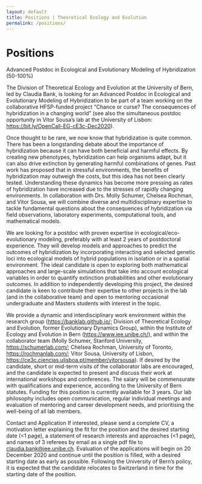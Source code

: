 ```yaml
---
layout: default
title: Positions | Theoretical Ecology and Evolution
permalink: /positions/
---
```


# Positions

Advanced Postdoc in Ecological and Evolutionary Modeling of Hybridization (50-100%)
 
The Division of Theoretical Ecology and Evolution at the University of Bern, led by Claudia Bank, is looking for an Advanced Postdoc in Ecological and Evolutionary Modeling of Hybridization to be part of a team working on the collaborative HFSP-funded project “Chance or curse? The consequences of hybridization in a changing world” (see also the simultaneous postdoc opportunity in Vitor Sousa’s lab at the University of Lisbon: https://bit.ly/OpenCall-EG-cE3c-Dec2020).
 
Once thought to be rare, we now know that hybridization is quite common. There has been a longstanding debate about the importance of hybridization because it can have both beneficial and harmful effects. By creating new phenotypes, hybridization can help organisms adapt, but it can also drive extinction by generating harmful combinations of genes. Past work has proposed that in stressful environments, the benefits of hybridization may outweigh the costs, but this idea has not been clearly tested. Understanding these dynamics has become more pressing as rates of hybridization have increased due to the stresses of rapidly changing environments. In collaboration with Drs. Molly Schumer, Chelsea Rochman, and Vitor Sousa, we will combine diverse and multidisciplinary expertise to tackle fundamental questions about the consequences of hybridization via field observations, laboratory experiments, computational tools, and mathematical models.
 
We are looking for a postdoc with proven expertise in ecological/eco-evolutionary modeling, preferably with at least 2 years of postdoctoral experience. They will develop models and approaches to predict the outcomes of hybridization by incorporating interacting and selected genetic loci into ecological models of hybrid populations in isolation or in a spatial environment. The ideal candidate is open to exploring both mathematical approaches and large-scale simulations that take into account ecological variables in order to quantify extinction probabilities and other evolutionary outcomes. In addition to independently developing this project, the desired candidate is keen to contribute their expertise to other projects in the lab (and in the collaborative team) and open to mentoring occasional undergraduate and Masters students with interest in the topic.
 
We provide a dynamic and interdisciplinary work environment within the research group (https://banklab.github.io/; Division of Theoretical Ecology and Evolution, former Evolutionary Dynamics Group), within the Institute of Ecology and Evolution in Bern (https://www.iee.unibe.ch/), and within the collaborator team (Molly Schumer, Stanford University, https://schumerlab.com/; Chelsea Rochman, University of Toronto, https://rochmanlab.com/; Vitor Sousa, University of Lisbon, https://ce3c.ciencias.ulisboa.pt/member/vitorsousa). If desired by the candidate, short or mid-term visits of the collaborator labs are encouraged, and the candidate is expected to present and discuss their work at international workshops and conferences. The salary will be commensurate with qualifications and experience, according to the University of Bern statutes. Funding for this position is currently available for 3 years. Our lab philosophy includes open communication, regular individual meetings and evaluation of mentoring and career development needs, and prioritising the well-being of all lab members.

Contact and Application
If interested, please send a complete CV, a motivation letter explaining the fit for the position and the desired starting date (<1 page), a statement of research interests and approaches (<1 page), and names of 3 referees by email as a single pdf file to claudia.bank@iee.unibe.ch. Evaluation of the applications will begin on 20 December 2020 and continue until the position is filled, with a desired starting date as early as possible. Following the University of Bern’s policy, it is expected that the candidate relocates to Switzerland in time for the starting date of the position.
